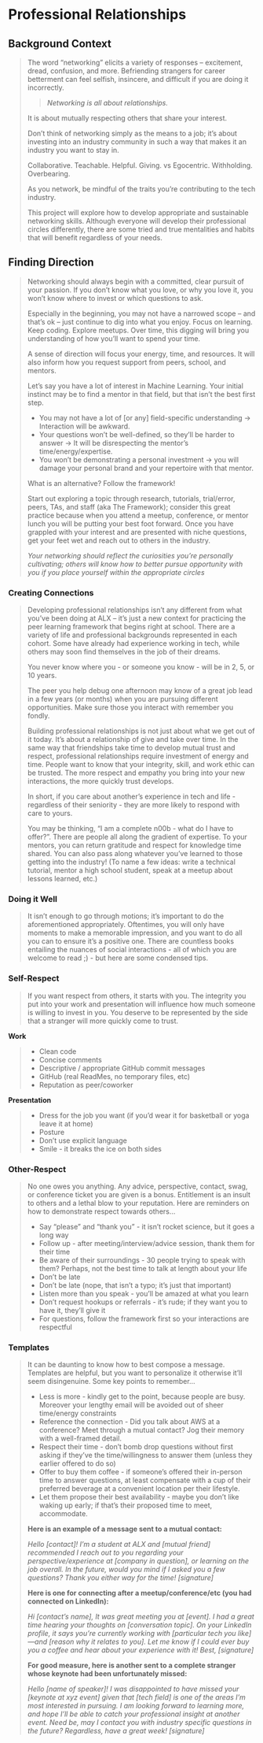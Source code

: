 # Professional Relationships

## Background Context
> The word “networking” elicits a variety of responses – excitement, dread, confusion, and more. Befriending strangers for career betterment can feel selfish, insincere, and difficult if you are doing it incorrectly.
> 
> > _Networking is all about relationships._
> 
> It is about mutually respecting others that share your interest.
> 
> Don’t think of networking simply as the means to a job; it’s about investing into an industry community in such a way that makes it an industry you want to stay in.
> 
> Collaborative. Teachable. Helpful. Giving. vs Egocentric. Withholding. Overbearing.
> 
> As you network, be mindful of the traits you’re contributing to the tech industry.
> 
> This project will explore how to develop appropriate and sustainable networking skills. Although everyone will develop their professional circles differently, there are some tried and true mentalities and habits that will benefit regardless of your needs.

## Finding Direction
> 
> Networking should always begin with a committed, clear pursuit of your passion. If you don’t know what you love, or why you love it, you won’t know where to invest or which questions to ask.
> 
> Especially in the beginning, you may not have a narrowed scope – and that’s ok – just continue to dig into what you enjoy. Focus on learning. Keep coding. Explore meetups. Over time, this digging will bring you understanding of how you’ll want to spend your time.
> 
> A sense of direction will focus your energy, time, and resources. It will also inform how you request support from peers, school, and mentors.
> 
> Let’s say you have a lot of interest in Machine Learning. Your initial instinct may be to find a mentor in that field, but that isn’t the best first step.
> 
> -   You may not have a lot of \[or any\] field-specific understanding → Interaction will be awkward.
> -   Your questions won’t be well-defined, so they’ll be harder to answer → It will be disrespecting the mentor’s time/energy/expertise.
> -   You won’t be demonstrating a personal investment → you will damage your personal brand and your repertoire with that mentor.
> 
> What is an alternative? Follow the framework!
> 
> Start out exploring a topic through research, tutorials, trial/error, peers, TAs, and staff (aka The Framework); consider this great practice because when you attend a meetup, conference, or mentor lunch you will be putting your best foot forward. Once you have grappled with your interest and are presented with niche questions, get your feet wet and reach out to others in the industry.
> 
> _Your networking should reflect the curiosities you’re personally cultivating; others will know how to better pursue opportunity with you if you place yourself within the appropriate circles_

### Creating Connections
> 
> Developing professional relationships isn’t any different from what you’ve been doing at ALX – it’s just a new context for practicing the peer learning framework that begins right at school. There are a variety of life and professional backgrounds represented in each cohort. Some have already had experience working in tech, while others may soon find themselves in the job of their dreams.
> 
> You never know where you - or someone you know - will be in 2, 5, or 10 years.
> 
> The peer you help debug one afternoon may know of a great job lead in a few years (or months) when you are pursuing different opportunities. Make sure those you interact with remember you fondly.
> 
> Building professional relationships is not just about what we get out of it today. It’s about a relationship of give and take over time. In the same way that friendships take time to develop mutual trust and respect, professional relationships require investment of energy and time. People want to know that your integrity, skill, and work ethic can be trusted. The more respect and empathy you bring into your new interactions, the more quickly trust develops.
> 
> In short, if you care about another’s experience in tech and life - regardless of their seniority - they are more likely to respond with care to yours.
> 
> You may be thinking, “I am a complete n00b - what do I have to offer?”. There are people all along the gradient of expertise. To your mentors, you can return gratitude and respect for knowledge time shared. You can also pass along whatever you’ve learned to those getting into the industry! (To name a few ideas: write a technical tutorial, mentor a high school student, speak at a meetup about lessons learned, etc.)

### Doing it Well
> 
> It isn’t enough to go through motions; it’s important to do the aforementioned appropriately. Oftentimes, you will only have moments to make a memorable impression, and you want to do all you can to ensure it’s a positive one. There are countless books entailing the nuances of social interactions - all of which you are welcome to read ;) - but here are some condensed tips.

### Self-Respect
> 
> If you want respect from others, it starts with you. The integrity you put into your work and presentation will influence how much someone is willing to invest in you. You deserve to be represented by the side that a stranger will more quickly come to trust.

**Work**
> 
> -   Clean code
> -   Concise comments
> -   Descriptive / appropriate GitHub commit messages
> -   GitHub (real ReadMes, no temporary files, etc)
> -   Reputation as peer/coworker

**Presentation**
> 
> -   Dress for the job you want (if you’d wear it for basketball or yoga leave it at home)
> -   Posture
> -   Don’t use explicit language
> -   Smile - it breaks the ice on both sides

### Other-Respect

> No one owes you anything. Any advice, perspective, contact, swag, or conference ticket you are given is a bonus. Entitlement is an insult to others and a lethal blow to your reputation. Here are reminders on how to demonstrate respect towards others…
> 
> -   Say “please” and “thank you” - it isn’t rocket science, but it goes a long way
> -   Follow up - after meeting/interview/advice session, thank them for their time
> -   Be aware of their surroundings - 30 people trying to speak with them? Perhaps, not the best time to talk at length about your life
> -   Don’t be late
> -   Don’t be late (nope, that isn’t a typo; it’s just that important)
> -   Listen more than you speak - you’ll be amazed at what you learn
> -   Don’t request hookups or referrals - it’s rude; if they want you to have it, they’ll give it
> -   For questions, follow the framework first so your interactions are respectful

### Templates
> 
> It can be daunting to know how to best compose a message. Templates are helpful, but you want to personalize it otherwise it’ll seem disingenuine. Some key points to remember…
> 
> -   Less is more - kindly get to the point, because people are busy. Moreover your lengthy email will be avoided out of sheer time/energy constraints
> -   Reference the connection - Did you talk about AWS at a conference? Meet through a mutual contact? Jog their memory with a well-framed detail.
> -   Respect their time - don’t bomb drop questions without first asking if they’ve the time/willingness to answer them (unless they earlier offered to do so)
> -   Offer to buy them coffee - if someone’s offered their in-person time to answer questions, at least compensate with a cup of their preferred beverage at a convenient location per their lifestyle.
> -   Let them propose their best availability - maybe you don’t like waking up early; if that’s their proposed time to meet, accommodate.
> 
> **Here is an example of a message sent to a mutual contact:**
> 
> _Hello \[contact\]! I’m a student at ALX and \[mutual friend\] recommended I reach out to you regarding your perspective/experience at \[company in question\], or learning on the job overall. In the future, would you mind if I asked you a few questions? Thank you either way for the time! \[signature\]_
> 
> **Here is one for connecting after a meetup/conference/etc (you had connected on LinkedIn):**
> 
> _Hi \[contact’s name\], It was great meeting you at \[event\]. I had a great time hearing your thoughts on \[conversation topic\]. On your LinkedIn profile, it says you’re currently working with \[particular tech you like\]—and \[reason why it relates to you\]. Let me know if I could ever buy you a coffee and hear about your experience with it! Best, \[signature\]_
> 
> **For good measure, here is another sent to a complete stranger whose keynote had been unfortunately missed:**
> 
> _Hello \[name of speaker\]! I was disappointed to have missed your \[keynote at xyz event\] given that \[tech field\] is one of the areas I’m most interested in pursuing. I am looking forward to learning more, and hope I’ll be able to catch your professional insight at another event. Need be, may I contact you with industry specific questions in the future? Regardless, have a great week! \[signature\]_
